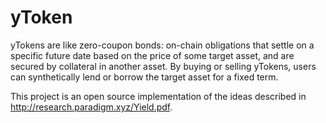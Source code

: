 # yToken
yTokens are like zero-coupon bonds: on-chain obligations that settle on a specific future date based on the price of some target asset, and are secured by collateral in another asset. By buying or selling yTokens, users can synthetically lend or borrow the target asset for a fixed term.

This project is an open source implementation of the ideas described in http://research.paradigm.xyz/Yield.pdf.
